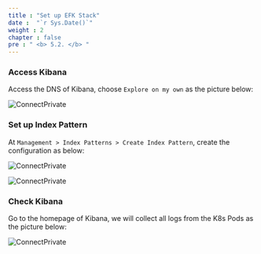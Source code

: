 ```yaml
---
title : "Set up EFK Stack"
date :  "`r Sys.Date()`" 
weight : 2 
chapter : false
pre : " <b> 5.2. </b> "
---
```


### Access Kibana 

Access the DNS of Kibana, choose `Explore on my own` as the picture below:

![ConnectPrivate](/images/5-finish-monitoring/5.2-efk/efk_0.png)

### Set up Index Pattern

At `Management > Index Patterns > Create Index Pattern`, create the configuration as below:

![ConnectPrivate](/images/5-finish-monitoring/5.2-efk/efk_1.png)

![ConnectPrivate](/images/5-finish-monitoring/5.2-efk/efk_2.png)

### Check Kibana


Go to the homepage of Kibana, we will collect all logs from the K8s Pods as the picture below:

![ConnectPrivate](/images/5-finish-monitoring/5.2-efk/efk_3.png)